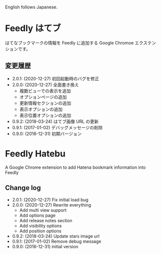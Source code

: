 English follows Japanese.

# Feedly はてブ

はてなブックマークの情報を Feedly に追加する Google Chromoe エクステンションです。

## 変更履歴

- 2.0.1: (2020-12-27) 初回起動時のバグを修正
- 2.0.0: (2020-12-27) 全面書き換え
    - 複数ビューでの表示を追加
    - オプションページの追加
    - 更新情報セクションの追加
    - 表示オプションの追加
    - 表示位置オプションの追加
- 0.9.2: (2018-03-24) はてブ画像 URL の更新
- 0.9.1: (2017-01-02) デバッグメッセージの削除
- 0.9.0: (2016-12-31) 初期バージョン


# Feedly Hatebu
A Google Chrome extension to add Hatena bookmark information into Feedly

## Change log

- 2.0.1: (2020-12-27) Fix initial load bug
- 2.0.0: (2020-12-27) Rewrite everything
    - Add multi view support
    - Add options page
    - Add release notes section
    - Add visibility options
    - Add position options
- 0.9.2: (2018-03-24) Update stars image url
- 0.9.1: (2017-01-02) Remove debug message
- 0.9.0: (2016-12-31) initial version
